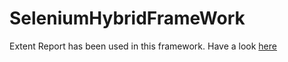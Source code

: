 # SeleniumHybridFrameWork 
Extent Report has been used in this framework.
Have a look [here](https://ragul-e.github.io/SeleniumHybridFrameWork/)
